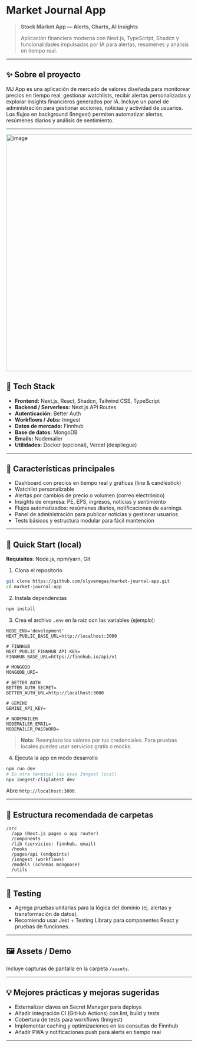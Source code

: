 # Market Journal App

> **Stock Market App — Alerts, Charts, AI Insights**
>
> Aplicación financiera moderna con Next.js, TypeScript, Shadcn y funcionalidades impulsadas por IA para alertas, resúmenes y análisis en tiempo real.

---

## ✨ Sobre el proyecto

MJ App es una aplicación de mercado de valores diseñada para monitorear precios en tiempo real, gestionar watchlists, recibir alertas personalizadas y explorar insights financieros generados por IA. Incluye un panel de administración para gestionar acciones, noticias y actividad de usuarios. Los flujos en background (Inngest) permiten automatizar alertas, resúmenes diarios y análisis de sentimiento.

---

<img width="1365" height="642" alt="image" src="https://github.com/user-attachments/assets/a0306f53-9943-4f09-a563-427360ee299b" />


## 🔋 Tech Stack

* **Frontend:** Next.js, React, Shadcn, Tailwind CSS, TypeScript
* **Backend / Serverless:** Next.js API Routes
* **Autenticación:** Better Auth
* **Workflows / Jobs:** Inngest
* **Datos de mercado:** Finnhub
* **Base de datos:** MongoDB
* **Emails:** Nodemailer
* **Utilidades:** Docker (opcional), Vercel (despliegue)

---

## 🔋 Características principales

* Dashboard con precios en tiempo real y gráficas (line & candlestick)
* Watchlist personalizable
* Alertas por cambios de precio o volumen (correo electrónico)
* Insights de empresa: PE, EPS, ingresos, noticias y sentimiento
* Flujos automatizados: resúmenes diarios, notificaciones de earnings
* Panel de administración para publicar noticias y gestionar usuarios
* Tests básicos y estructura modular para fácil mantención

---

## 🚀 Quick Start (local)

**Requisitos**: Node.js, npm/yarn, Git

1. Clona el repositorio

```bash
git clone https://github.com/slyvenegas/market-journal-app.git
cd market-journal-app
```

2. Instala dependencias

```bash
npm install
```

3. Crea el archivo `.env` en la raíz con las variables (ejemplo):

```
NODE_ENV='development'
NEXT_PUBLIC_BASE_URL=http://localhost:3000

# FINNHUB
NEXT_PUBLIC_FINNHUB_API_KEY=
FINNHUB_BASE_URL=https://finnhub.io/api/v1

# MONGODB
MONGODB_URI=

# BETTER AUTH
BETTER_AUTH_SECRET=
BETTER_AUTH_URL=http://localhost:3000

# GEMINI
GEMINI_API_KEY=

# NODEMAILER
NODEMAILER_EMAIL=
NODEMAILER_PASSWORD=
```

> **Nota:** Reemplaza los valores por tus credenciales. Para pruebas locales puedes usar servicios gratis o mocks.

4. Ejecuta la app en modo desarrollo

```bash
npm run dev
# En otra terminal (si usas Inngest local)
npx inngest-cli@latest dev
```

Abre `http://localhost:3000`.

---

## 📁 Estructura recomendada de carpetas

```
/src
  /app (Next.js pages o app router)
  /components
  /lib (servicios: finnhub, email)
  /hooks
  /pages/api (endpoints)
  /inngest (workflows)
  /models (schemas mongoose)
  /utils
```

---

## 🧪 Testing

* Agrega pruebas unitarias para la lógica del dominio (ej. alertas y transformación de datos).
* Recomiendo usar Jest + Testing Library para componentes React y pruebas de funciones.

---

## 🖼️ Assets / Demo

Incluye capturas de pantalla en la carpeta `/assets`.

---

## 💡 Mejores prácticas y mejoras sugeridas

* Externalizar claves en Secret Manager para deploys
* Añadir integración CI (GitHub Actions) con lint, build y tests
* Cobertura de tests para workflows (Inngest)
* Implementar caching y optimizaciones en las consultas de Finnhub
* Añadir PWA y notificaciones push para alerts en tiempo real

---
